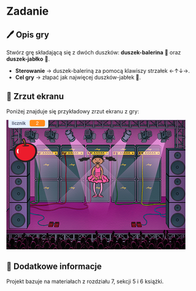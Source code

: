 # Zadanie

## 🖊️ Opis gry

Stwórz grę składającą się z dwóch duszków: **duszek-balerina** 💃 oraz **duszek-jabłko** 🍎.

- **Sterowanie** → duszek-baleriną za pomocą klawiszy strzałek ←↑↓→.
- **Cel gry** → złapać jak najwięcej duszków-jabłek 🍎.

## 📸 Zrzut ekranu

Poniżej znajduje się przykładowy zrzut ekranu z gry:

![Zrzut ekranu gry](zrzut_gry.png)

## 📖 Dodatkowe informacje

Projekt bazuje na materiałach z rozdziału 7, sekcji 5 i 6 książki.